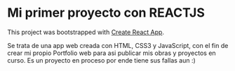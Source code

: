 # Mi primer proyecto con REACTJS

This project was bootstrapped with [Create React App](https://github.com/facebook/create-react-app).

Se trata de una app web creada con HTML, CSS3 y JavaScript, con el fin de crear mi propio Portfolio web para asi publicar mis obras y proyectos en curso. Es un proyecto en proceso por ende tiene sus fallas aun :)
